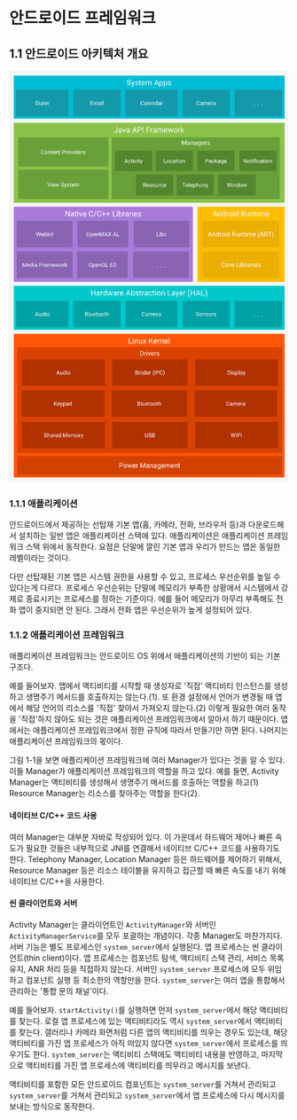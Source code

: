 # 안드로이드 프레임워크

## 1.1 안드로이드 아키텍처 개요
<img src="images/안드로이드 아키텍처.png" width="519" title="그림 1-1 안드로이드 아키텍처" alt="그림 1-1 안드로이드 아키텍처"></img>

### 1.1.1 애플리케이션
안드로이드에서 제공하는 선탑재 기본 앱(홈, 카메라, 전화, 브라우저 등)과 다운로드해서 설치하는 일반 앱은 애플리케이션 스택에 있다. 애플리케이션은 애플리케이션 프레임워크 스택 위에서 동작한다. 요점은 단말에 깔린 기본 앱과 우리가 만드는 앱은 동일한 레벨이라는 것이다.

다만 선탑재된 기본 앱은 시스템 권한을 사용할 수 있고, 프로세스 우선순위를 높일 수 있다는게 다르다. 프로세스 우선순위는 단말에 메모리가 부족한 상황에서 시스템에서 강제로 종료시키는 프로세스를 정하는 기준이다. 에를 들어 메모리가 아무리 부족해도 전화 앱이 중지되면 안 된다. 그래서 전화 앱은 우선순위가 높게 설정되어 있다.

### 1.1.2 애플리케이션 프레임워크
애플리케이션 프레임워크는 안드로이드 OS 위에서 애플리케이션의 기반이 되는 기본 구조다.

예를 들어보자. 앱에서 액티비티를 시작할 때 생성자로 '직접' 액티비티 인스턴스를 생성하고 생명주기 메서드를 호출하지는 않는다.(1). 또 환경 설정에서 언어가 변경될 때 앱에서 해당 언어의 리소스를 '직접' 찾아서 가져오지 않는다.(2) 이렇게 필요한 여러 동작을 '직접'하지 않아도 되는 것은 애플리케이션 프레임워크에서 알아서 하기 때문이다. 앱에서는 애플리케이션 프레임워크에서 정한 규칙에 따라서 만들기만 하면 된다. 나머지는 애플리케이션 프레임워크의 몫이다.

그림 1-1을 보면 애플리케이션 프레임워크에 여러 Manager가 있다는 것을 알 수 있다. 이들 Manager가 애플리케이션 프레임워크의 역할을 하고 있다. 예를 들면, Activity Manager는 액티비티를 생성해서 생명주기 메서드를 호출하는 역할을 하고(1) Resource Manager는 리소스를 찾아주는 역할을 한다(2).

#### 네이티브 C/C++ 코드 사용
여러 Manager는 대부분 자바로 작성되어 있다. 이 가운데서 하드웨어 제어나 빠른 속도가 필요한 것들은 내부적으로 JNI를 연결해서 네이티브 C/C++ 코드를 사용하기도 한다. Telephony Manager, Location Manager 등은 하드웨어를 제어하기 위해서, Resource Manager 등은 리소스 테이블을 유지하고 접근할 때 빠른 속도를 내기 위해 네이티브 C/C++을 사용한다.

#### 씬 클라이언트와 서버
Activity Manager는 클라이언트인 `ActivityManager`와 서버인 `ActivityManagerService`를 모두 포괄하는 개념이다. 각종 Manager도 마찬가지다. 서버 기능은 별도 프로세스인 `system_server`에서 실행된다. 앱 프로세스는 씬 클라이언트(thin client)이다. 앱 프로세스는 컴포넌트 탐색, 액티비티 스택 관리, 서비스 목록 유지, ANR 처리 등을 직접하지 않는다. 서버인 `system_server` 프로세스에 모두 위임하고 컴포넌트 실행 등 최소한의 역할만을 한다. `system_server`는 여러 앱을 통합해서 관리하는 '통합 문의 채널'이다.

예를 들어보자. `startActivity()`를 실행하면 먼저 `system_server`에서 해당 액티비티를 찾는다. 로컬 앱 프로세스에 있는 액티비티라도 역시 `system_server`에서 액티비티를 찾는다. 갤러리나 카메라 화면처럼 다른 앱의 액티비티를 띄우는 경우도 있는데, 해당 액티비티를 가진 앱 프로세스가 아직 떠있지 않다면 `system_server`에서 프로세스를 띄우기도 한다. `system_server`는 액티비티 스택에도 액티비티 내용을 반영하고, 마지막으로 액티비티를 가진 앱 프로세스에 액티비티를 띄우라고 메시지를 보낸다.

액티비티를 포함한 모든 안드로이드 컴포넌트는 `system_server`를 거쳐서 관리되고 `system_server`를 거쳐서 관리되고 `system_server`에서 앱 프로세스에 다시 메시지를 보내는 방식으로 동작한다.
